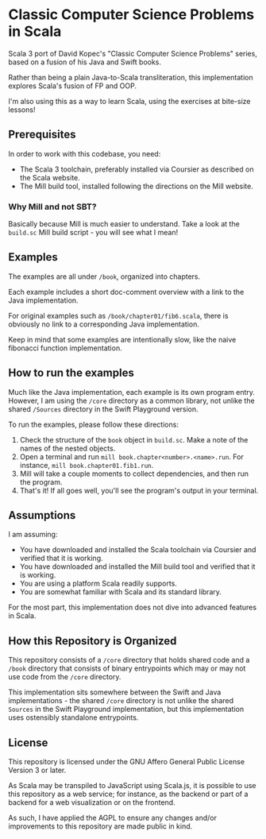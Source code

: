 # Classic Computer Science Problems in Scala

Scala 3 port of David Kopec's "Classic Computer Science Problems" series, based on a fusion of his Java and Swift books.

Rather than being a plain Java-to-Scala transliteration, this implementation explores Scala's fusion of FP and OOP.

I'm also using this as a way to learn Scala, using the exercises at bite-size lessons!

## Prerequisites

In order to work with this codebase, you need:

* The Scala 3 toolchain, preferably installed via Coursier as described on the Scala website.
* The Mill build tool, installed following the directions on the Mill website.

### Why Mill and not SBT?

Basically because Mill is much easier to understand. Take a look at the `build.sc` Mill build script - you will see what I mean!

## Examples

The examples are all under `/book`, organized into chapters.

Each example includes a short doc-comment overview with a link to the Java implementation.

For original examples such as `/book/chapter01/fib6.scala`, there is obviously no link to a corresponding Java implementation.

Keep in mind that some examples are intentionally slow, like the naive fibonacci function implementation.

## How to run the examples

Much like the Java implementation, each example is its own program entry. However, I am using the `/core` directory as a common library, not unlike the shared `/Sources` directory in the Swift Playground version.

To run the examples, please follow these directions:

1. Check the structure of the `book` object in `build.sc`. Make a note of the names of the nested objects.
2. Open a terminal and run `mill book.chapter<number>.<name>.run`. For instance, `mill book.chapter01.fib1.run`.
3. Mill will take a couple moments to collect dependencies, and then run the program.
4. That's it! If all goes well, you'll see the program's output in your terminal.

## Assumptions

I am assuming:

* You have downloaded and installed the Scala toolchain via Coursier and verified that it is working.
* You have downloaded and installed the Mill build tool and verified that it is working.
* You are using a platform Scala readily supports.
* You are somewhat familiar with Scala and its standard library.

For the most part, this implementation does not dive into advanced features in Scala.



## How this Repository is Organized

This repository consists of a `/core` directory that holds shared code and a `/book` directory that consists of binary entrypoints which may or may not use code from the `/core` directory.

This implementation sits somewhere between the Swift and Java implementations - the shared `/core` directory is not unlike the shared `Sources` in the Swift Playground implementation, but this implementation uses ostensibly standalone entrypoints.

## License

This repository is licensed under the GNU Affero General Public License Version 3 or later.

As Scala may be transpiled to JavaScript using Scala.js, it is possible to use this repository as a web service; for instance, as the backend or part of a backend for a web visualization or on the frontend.

As such, I have applied the AGPL to ensure any changes and/or improvements to this repository are made public in kind.
